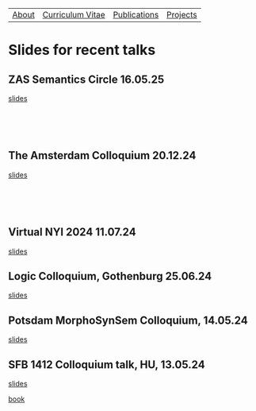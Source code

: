 <table>
  <tbody>
    <tr>
      <td><a href="index">About</a></td>
      <td><a href="cv">Curriculum Vitae</a></td>
      <td><a href="papers">Publications</a></td>
      <td><a href="projects">Projects</a></td>
    </tr>
    </tbody>
</table>


# Slides for recent talks

## ZAS Semantics Circle 16.05.25

<p><a href="zas0525.pdf" data-type="page" data-id="29">slides</a></p>

<br><br><br>


## The Amsterdam Colloquium 20.12.24

<p><a href="ac2024_slides.pdf" data-type="page" data-id="29">slides</a></p>

<br><br><br>
  
## Virtual NYI 2024 11.07.24

<p><a href="v-nyi.pdf" data-type="page" data-id="29">slides</a></p>


## Logic Colloquium, Gothenburg 25.06.24

<p><a href="lc2024.pdf" data-type="page" data-id="29">slides</a></p>


## Potsdam MorphoSynSem Colloquium, 14.05.24

<p><a href="potsdam_seminar.pdf" data-type="page" data-id="29">slides</a></p>


## SFB 1412 Colloquium talk, HU, 13.05.24

<p><a href="hu_sfb_colloq.pdf" data-type="page" data-id="29">slides</a></p>



<p><a href="suttonfilip.pdf" data-type="page" data-id="29">book</a></p>
